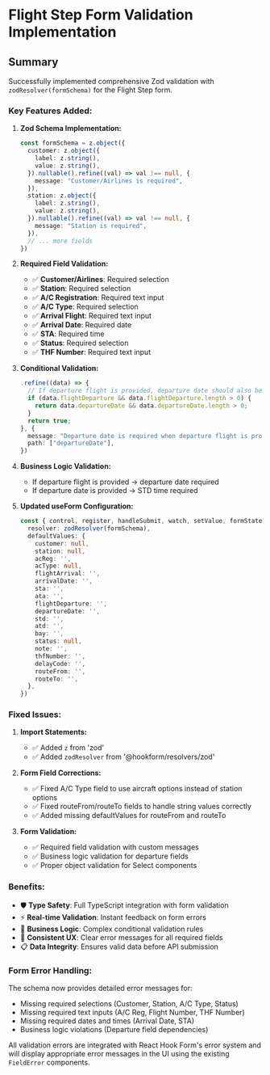 # Flight Step Form Validation Implementation

## Summary

Successfully implemented comprehensive Zod validation with `zodResolver(formSchema)` for the Flight Step form.

### Key Features Added:

1. **Zod Schema Implementation:**
   ```typescript
   const formSchema = z.object({
     customer: z.object({
       label: z.string(),
       value: z.string(),
     }).nullable().refine((val) => val !== null, {
       message: "Customer/Airlines is required",
     }),
     station: z.object({
       label: z.string(),
       value: z.string(),
     }).nullable().refine((val) => val !== null, {
       message: "Station is required",
     }),
     // ... more fields
   })
   ```

2. **Required Field Validation:**
   - ✅ **Customer/Airlines**: Required selection
   - ✅ **Station**: Required selection
   - ✅ **A/C Registration**: Required text input
   - ✅ **A/C Type**: Required selection
   - ✅ **Arrival Flight**: Required text input
   - ✅ **Arrival Date**: Required date
   - ✅ **STA**: Required time
   - ✅ **Status**: Required selection
   - ✅ **THF Number**: Required text input

3. **Conditional Validation:**
   ```typescript
   .refine((data) => {
     // If departure flight is provided, departure date should also be provided
     if (data.flightDeparture && data.flightDeparture.length > 0) {
       return data.departureDate && data.departureDate.length > 0;
     }
     return true;
   }, {
     message: "Departure date is required when departure flight is provided",
     path: ["departureDate"],
   })
   ```

4. **Business Logic Validation:**
   - If departure flight is provided → departure date required
   - If departure date is provided → STD time required

5. **Updated useForm Configuration:**
   ```typescript
   const { control, register, handleSubmit, watch, setValue, formState: { errors } } = useForm<Step1FormInputs>({
     resolver: zodResolver(formSchema),
     defaultValues: {
       customer: null,
       station: null,
       acReg: '',
       acType: null,
       flightArrival: '',
       arrivalDate: '',
       sta: '',
       ata: '',
       flightDeparture: '',
       departureDate: '',
       std: '',
       atd: '',
       bay: '',
       status: null,
       note: '',
       thfNumber: '',
       delayCode: '',
       routeFrom: '',
       routeTo: '',
     },
   })
   ```

### Fixed Issues:

1. **Import Statements:**
   - ✅ Added `z` from 'zod'
   - ✅ Added `zodResolver` from '@hookform/resolvers/zod'

2. **Form Field Corrections:**
   - ✅ Fixed A/C Type field to use aircraft options instead of station options
   - ✅ Fixed routeFrom/routeTo fields to handle string values correctly
   - ✅ Added missing defaultValues for routeFrom and routeTo

3. **Form Validation:**
   - ✅ Required field validation with custom messages
   - ✅ Business logic validation for departure fields
   - ✅ Proper object validation for Select components

### Benefits:

- 🛡️ **Type Safety**: Full TypeScript integration with form validation
- ⚡ **Real-time Validation**: Instant feedback on form errors
- 🎯 **Business Logic**: Complex conditional validation rules
- 🔄 **Consistent UX**: Clear error messages for all required fields
- 📋 **Data Integrity**: Ensures valid data before API submission

### Form Error Handling:

The schema now provides detailed error messages for:
- Missing required selections (Customer, Station, A/C Type, Status)
- Missing required text inputs (A/C Reg, Flight Number, THF Number)
- Missing required dates and times (Arrival Date, STA)
- Business logic violations (Departure field dependencies)

All validation errors are integrated with React Hook Form's error system and will display appropriate error messages in the UI using the existing `FieldError` components.
